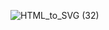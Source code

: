 ![HTML_to_SVG (32)](https://user-images.githubusercontent.com/89426738/156246140-e4aabc86-1223-44f6-9604-c1e701ac82b9.svg)
